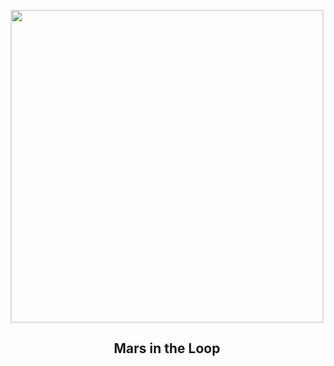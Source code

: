 
<p align="center"><img src="https://apod.nasa.gov/apod/image/2505/Ma2024-5_1024.jpg" width="500" height="500"></p>
<h2 align="center"> Mars in the Loop </h2>
